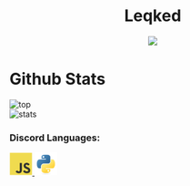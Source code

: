 <h1 align="center">Leqked</h1>

<p align="center"> <img src="https://komarev.com/ghpvc/?username=Leqked&style=flat-square&color=red"/> </p>

# Github Stats
![top](https://github-readme-stats.vercel.app/api/top-langs/?username=Leqked&layout=compact&theme=dark)
</br>
![stats](https://github-readme-stats.vercel.app/api/?username=Leqked&title_color=4F8CC9&text_color=9f9f9f&show_icons=true&bg_color=00000000&hide_border=true&icon_color=4F8CC9&hide_title=true&count_private=true&include_all_commits=true)


<h3 align="left">Discord Languages:</h3>
<p align="left"> <a href="https://developer.mozilla.org/en-US/docs/Web/JavaScript" target="_blank"> <img src="https://raw.githubusercontent.com/devicons/devicon/master/icons/javascript/javascript-original.svg" alt="javascript" width="40" height="40"/> </a> <a href="https://www.python.org" target="_blank"> <img src="https://raw.githubusercontent.com/devicons/devicon/master/icons/python/python-original.svg" alt="python" width="40" height="40"/> </a> </p>
